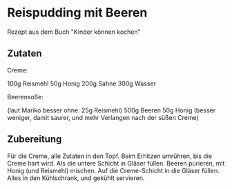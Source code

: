# Reispudding mit Beeren

Rezept aus dem Buch "Kinder können kochen"

## Zutaten

Creme:

100g Reismehl
50g Honig
200g Sahne
300g Wasser

Beerensoße:

(laut Mariko besser ohne: 25g Reismehl)
500g Beeren
50g Honig (besser weniger, damit saurer, und mehr Verlangen nach der süßen Creme)

## Zubereitung

Für die Creme, alle Zutaten in den Topf. Beim Erhitzen umrühren, bis die Creme hart wird. Als die untere Schicht in Gläser füllen. Beeren pürieren, mit Honig (und Reismehl) mischen. Auf die Creme-Schicht in die Gläser füllen. Alles in den Kühlschrank, und gekühlt servieren.
